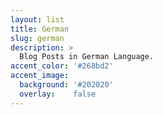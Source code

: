 ```yaml
---
layout: list
title: German
slug: german
description: >
  Blog Posts in German Language.
accent_color: '#268bd2'
accent_image:
  background: '#202020'
  overlay:    false
---
```


